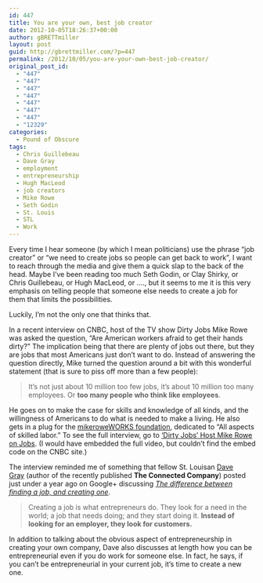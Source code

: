 ```yaml
---
id: 447
title: You are your own, best job creator
date: 2012-10-05T18:26:37+00:00
author: gBRETTmiller
layout: post
guid: http://gbrettmiller.com/?p=447
permalink: /2012/10/05/you-are-your-own-best-job-creator/
original_post_id:
  - "447"
  - "447"
  - "447"
  - "447"
  - "447"
  - "447"
  - "447"
  - "12329"
categories:
  - Pound of Obscure
tags:
  - Chris Guillebeau
  - Dave Gray
  - employment
  - entrepreneurship
  - Hugh MacLeod
  - job creators
  - Mike Rowe
  - Seth Godin
  - St. Louis
  - STL
  - Work
---
```

Every time I hear someone (by which I mean politicians) use the phrase &#8220;job creator&#8221; or &#8220;we need to create jobs so people can get back to work&#8221;, I want to reach through the media and give them a quick slap to the back of the head. Maybe I&#8217;ve been reading too much Seth Godin, or Clay Shirky, or Chris Guillebeau, or Hugh MacLeod, or &#8230;., but it seems to me it is this very emphasis on telling people that someone else needs to create a job for them that limits the possibilities.

Luckily, I&#8217;m not the only one that thinks that.

<!--more-->

In a recent interview on CNBC, host of the TV show Dirty Jobs Mike Rowe was asked the question, &#8220;Are American workers afraid to get their hands dirty?&#8221; The implication being that there are plenty of jobs out there, but they are jobs that most Americans just don&#8217;t want to do. Instead of answering the question directly, Mike turned the question around a bit with this wonderful statement (that is sure to piss off more than a few people):

> It&#8217;s not just about 10 million too few jobs, it&#8217;s about 10 million too many employees. Or **too many people who think like employees**.

He goes on to make the case for skills and knowledge of all kinds, and the willingness of Americans to do what is needed to make a living. He also gets in a plug for the [mikeroweWORKS foundation](http://mikeroweworks.com "mikeroweWORKS Foundation"), dedicated to &#8220;All aspects of skilled labor.&#8221; To see the full interview, go to [&#8216;Dirty Jobs&#8217; Host Mike Rowe on Jobs](http://video.cnbc.com/gallery/?video=3000116858&play=1). (I would have embedded the full video, but couldn&#8217;t find the embed code on the CNBC site.)

The interview reminded me of something that fellow St. Louisan [Dave Gray](http://www.davegrayinfo.com/ "Dave Gray") (author of the recently published **The Connected Company**) posted just under a year ago on Google+ discussing [_The difference between finding a job, and creating one_](https://plus.google.com/u/0/117373186752666867801/posts/iZ1YUWXFuB7 "Dave Gray - The difference between finding a job, and creating one").

> Creating a job is what entrepreneurs do. They look for a need in the world; a job that needs doing; and they start doing it. **Instead of looking for an employer, they look for customers.**

In addition to talking about the obvious aspect of entrepreneurship in creating your own company, Dave also discusses at length how you can be entrepreneurial even if you do work for someone else. In fact, he says, if you can&#8217;t be entrepreneurial in your current job, it&#8217;s time to create a new one.